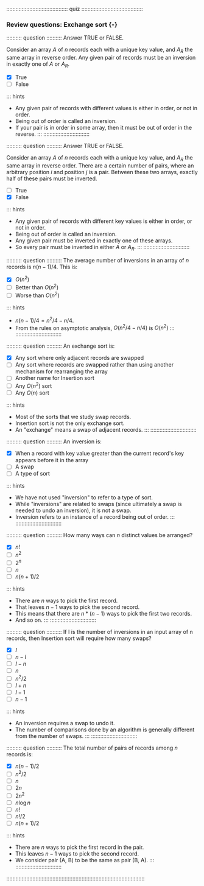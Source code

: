 
:::::::::::::::::::::::::::::::::::::::: quiz ::::::::::::::::::::::::::::::::::::::::
### Review questions: Exchange sort {-}


:::::::::: question ::::::::::
Answer TRUE or FALSE.

Consider an array $A$ of $n$ records each with a unique key value,
and $A_R$ the same array in reverse order.
Any given pair of records must be an inversion
in exactly one of $A$ or $A_R$.

- [x] True
- [ ] False

::: hints
- Any given pair of records with different values is either in order, or not in order.
- Being out of order is called an inversion.
- If your pair is in order in some array, then it must be out of order in the reverse.
:::
::::::::::::::::::::::::::::::



:::::::::: question ::::::::::
Answer TRUE or FALSE.

Consider an array $A$ of $n$ records each with a unique key value,
and $A_R$ the same array in reverse order.
There are a certain number of pairs, where an arbitrary
position $i$ and position $j$ is a pair.
Between these two arrays, exactly half of these pairs must be
inverted.

- [ ] True
- [x] False

::: hints
- Any given pair of records with different key values is either in order, or not in order.
- Being out of order is called an inversion.
- Any given pair must be inverted in exactly one of these arrays.
- So every pair must be inverted in either $A$ or $A_R$.
:::
::::::::::::::::::::::::::::::



:::::::::: question ::::::::::
The average number of inversions in an array
of $n$ records is $n(n-1)/4$. This is:

- [x] $O(n^2)$
- [ ] Better than $O(n^2)$
- [ ] Worse than $O(n^2)$

::: hints
- $n(n-1)/4 = n^2/4 - n/4$.
- From the rules on asymptotic analysis, $O(n^2/4 - n/4)$ is $O(n^2)$
:::
::::::::::::::::::::::::::::::



:::::::::: question ::::::::::
An exchange sort is:

- [x] Any sort where only adjacent records are swapped
- [ ] Any sort where records are swapped rather than using another mechanism for rearranging the array
- [ ] Another name for Insertion sort
- [ ] Any $O(n^2)$ sort
- [ ] Any $O(n)$ sort

::: hints
- Most of the sorts that we study swap records.
- Insertion sort is not the only exchange sort.
- An "exchange" means a swap of adjacent records.
:::
::::::::::::::::::::::::::::::



:::::::::: question ::::::::::
An inversion is:

- [x] When a record with key value greater than
the current record's key appears before it in the array
- [ ] A swap
- [ ] A type of sort

::: hints
- We have not used "inversion" to refer to a type of sort.
- While "inversions" are related to swaps (since ultimately
a swap is needed to undo an inversion), it is not a swap.
- Inversion refers to an instance of a record being out of order.
:::
::::::::::::::::::::::::::::::



:::::::::: question ::::::::::
How many ways can $n$ distinct values be arranged?

- [x] $n!$
- [ ] $n^2$
- [ ] $2^n$
- [ ] $n$
- [ ] $n(n+1)/2$

::: hints
- There are $n$ ways to pick the first record.
- That leaves $n-1$ ways to pick the second record.
- This means that there are $n * (n-1)$ ways to pick the first two records.
- And so on.
:::
::::::::::::::::::::::::::::::



:::::::::: question ::::::::::
If I is the number of inversions in an input array of n records,
then Insertion sort will require how many swaps?

- [x] $I$
- [ ] $n - I$
- [ ] $I - n$
- [ ] $n$
- [ ] $n^2/2$
- [ ] $I + n$
- [ ] $I - 1$
- [ ] $n - 1$

::: hints
- An inversion requires a swap to undo it.
- The number of comparisons done by an algorithm is generally different from the number of swaps.
:::
::::::::::::::::::::::::::::::



:::::::::: question ::::::::::
The total number of pairs of records among $n$ records is:

- [x] $n(n-1)/2$
- [ ] $n^2/2$
- [ ] $n$
- [ ] $2n$
- [ ] $2n^2$
- [ ] $n \log n$
- [ ] $n!$
- [ ] $n!/2$
- [ ] $n(n+1)/2$

::: hints
- There are $n$ ways to pick the first record in the pair.
- This leaves $n-1$ ways to pick the second record.
- We consider pair (A, B) to be the same as pair (B, A).
:::
::::::::::::::::::::::::::::::

::::::::::::::::::::::::::::::::::::::::::::::::::::::::::::::::::::::::::::::::::::::::::

